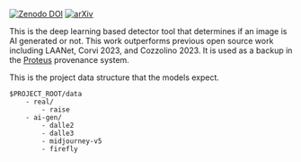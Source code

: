 [![Zenodo DOI](https://zenodo.org/badge/843042013.svg)](https://doi.org/10.5281/zenodo.15525425) [![arXiv](https://img.shields.io/badge/arXiv-10.48550/arXiv.2503.11195-b31b1b.svg)](https://doi.org/10.48550/arXiv.2503.11195)

This is the deep learning based detector tool that determines if an image is AI generated or not. This work outperforms previous open source work including LAANet, Corvi 2023, and Cozzolino 2023. It is used as a backup in the [Proteus](https://proteus.photos) provenance system.

This is the project data structure that the models expect.
```
$PROJECT_ROOT/data
    - real/
        - raise
    - ai-gen/
        - dalle2
        - dalle3
        - midjourney-v5
        - firefly
```
